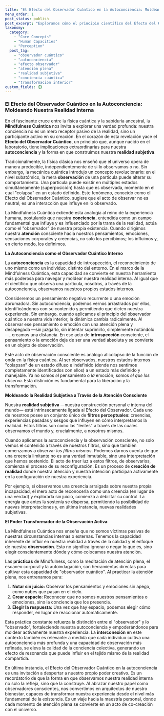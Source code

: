 ```yaml
---
title: "El Efecto del Observador Cuántico en la Autoconciencia: Moldeando Nuestra Realidad Interna"
menu_order: 1
post_status: publish
post_excerpt: "Exploramos cómo el principio científico del Efecto del Observador Cuántico se manifiesta en nuestra realidad interna, revelando el poder transformador de nuestra autoconciencia. Descubre cómo la atención consciente no solo percibe, sino que activamente moldea nuestra experiencia subjetiva y nuestro bienestar."
taxonomy:
  category:
    - "Core Concepts"
    - "Human Capacities"
    - "Perception"
  post_tag:
    - "observador cuántico"
    - "autoconciencia"
    - "efecto observador"
    - "atención plena"
    - "realidad subjetiva"
    - "conciencia cuántica"
    - "transformación interior"
custom_fields: {}
---
```


### El Efecto del Observador Cuántico en la Autoconciencia: Moldeando Nuestra Realidad Interna

En el fascinante cruce entre la física cuántica y la sabiduría ancestral, la **Mindfulness Cuántica** nos invita a explorar una verdad profunda: nuestra conciencia no es un mero receptor pasivo de la realidad, sino un participante activo en su creación. En el corazón de esta revelación yace el **Efecto del Observador Cuántico**, un principio que, aunque nacido en el laboratorio, tiene implicaciones extraordinarias para nuestra **autoconciencia** y la forma en que construimos nuestra **realidad subjetiva**.

Tradicionalmente, la física clásica nos enseñó que el universo opera de manera predecible, independientemente de si lo observamos o no. Sin embargo, la mecánica cuántica introdujo un concepto revolucionario: en el nivel subatómico, la mera **observación** de una partícula puede alterar su comportamiento. Una partícula puede existir en múltiples estados simultáneamente (superposición) hasta que es observada, momento en el cual "colapsa" en un estado definido. Este fenómeno, conocido como el Efecto del Observador Cuántico, sugiere que el acto de observar no es neutral; es una interacción que influye en lo observado.

La Mindfulness Cuántica extiende esta analogía al reino de la experiencia humana, postulando que nuestra **conciencia**, entendida como un campo fundamental que influye y es influenciado por la trama de la realidad, actúa como el "observador" de nuestra propia existencia. Cuando dirigimos nuestra **atención** consciente hacia nuestros pensamientos, emociones, sensaciones corporales y creencias, no solo los percibimos; los influimos y, en cierto modo, los definimos.

**La Autoconciencia como el Observador Cuántico Interno**

La **autoconciencia** es la capacidad de introspección, el reconocimiento de uno mismo como un individuo, distinto del entorno. En el marco de la Mindfulness Cuántica, esta capacidad se convierte en nuestra herramienta más poderosa para navegar y moldear nuestra realidad interna. Al igual que el científico que observa una partícula, nosotros, a través de la autoconciencia, observamos nuestros propios estados internos.

Consideremos un pensamiento negativo recurrente o una emoción abrumadora. Sin autoconciencia, podemos vernos arrastrados por ellos, identificándonos con su contenido y permitiendo que dicten nuestra experiencia. Sin embargo, cuando aplicamos el principio del observador cuántico a nuestra vida interior, la dinámica cambia radicalmente. Al observar ese pensamiento o emoción con una atención plena y desapegada —sin juzgarlo, sin intentar suprimirlo, simplemente notándolo—, creamos una distancia. En ese acto de **introspección** consciente, el pensamiento o la emoción deja de ser una verdad absoluta y se convierte en un objeto de observación.

Este acto de observación consciente es análogo al colapso de la función de onda en la física cuántica. Al ser observados, nuestros estados internos "colapsan" de un estado difuso e indefinido (donde nos sentimos completamente identificados con ellos) a un estado más definido y manejable. Ya no somos *el* pensamiento o *la* emoción; somos *el que los observa*. Esta distinción es fundamental para la liberación y la transformación.

**Moldeando la Realidad Subjetiva a Través de la Atención Consciente**

Nuestra **realidad subjetiva** —nuestra construcción personal e interna del mundo— está intrínsecamente ligada al Efecto del Observador. Cada uno de nosotros posee un conjunto único de **filtros perceptuales**: creencias, experiencias pasadas y sesgos que influyen en cómo interpretamos la realidad. Estos filtros son como las "lentes" a través de las cuales observamos el mundo y, crucialmente, a nosotros mismos.

Cuando aplicamos la autoconciencia y la observación consciente, no solo vemos el contenido a través de nuestros filtros, sino que también comenzamos a observar *los filtros mismos*. Podemos darnos cuenta de que una creencia limitante no es una verdad inmutable, sino una interpretación que hemos sostenido. El acto de traer luz a estos filtros, de observarlos, comienza el proceso de su reconfiguración. Es un proceso de **creación de realidad** donde nuestra atención y nuestra intención participan activamente en la configuración de nuestra experiencia.

Por ejemplo, si observamos una creencia arraigada sobre nuestra propia incapacidad, el mero acto de reconocerla como una creencia (en lugar de una verdad) y explorarla sin juicio, comienza a debilitar su control. La energía que antes la sostenía se dispersa, permitiendo la posibilidad de nuevas interpretaciones y, en última instancia, nuevas realidades subjetivas.

**El Poder Transformador de la Observación Activa**

La Mindfulness Cuántica nos enseña que no somos víctimas pasivas de nuestras circunstancias internas o externas. Tenemos la capacidad inherente de influir en nuestra realidad a través de la calidad y el enfoque de nuestra **observación**. Esto no significa ignorar o negar lo que es, sino elegir conscientemente dónde y cómo colocamos nuestra atención.

Las **prácticas** de Mindfulness, como la meditación de atención plena, el escaneo corporal y la autoindagación, son herramientas directas para cultivar esta capacidad de "observador cuántico". Al practicar la atención plena, nos entrenamos para:
1.  **Notar sin juicio:** Observar los pensamientos y emociones sin apego, como nubes que pasan en el cielo.
2.  **Crear espacio:** Reconocer que no somos nuestros pensamientos o emociones, sino la conciencia que los presencia.
3.  **Elegir la respuesta:** Una vez que hay espacio, podemos elegir cómo responder, en lugar de reaccionar automáticamente.

Esta práctica constante refuerza la distinción entre el "observador" y lo "observado", fortaleciendo nuestra autoconciencia y empoderándonos para moldear activamente nuestra experiencia. La **interconexión** en este contexto también es relevante: a medida que cada individuo cultiva una autoconciencia más profunda y una capacidad de observación más refinada, se eleva la calidad de la conciencia colectiva, generando un efecto de resonancia que puede influir en el tejido mismo de la realidad compartida.

En última instancia, el Efecto del Observador Cuántico en la autoconciencia es una invitación a despertar a nuestro propio poder creativo. Es un recordatorio de que la forma en que observamos nuestra realidad interna no solo la refleja, sino que la construye. Al abrazar nuestro papel como observadores conscientes, nos convertimos en arquitectos de nuestro bienestar, capaces de transformar nuestra experiencia desde el nivel más fundamental de la existencia. Es un viaje hacia la maestría personal, donde cada momento de atención plena se convierte en un acto de co-creación con el universo.